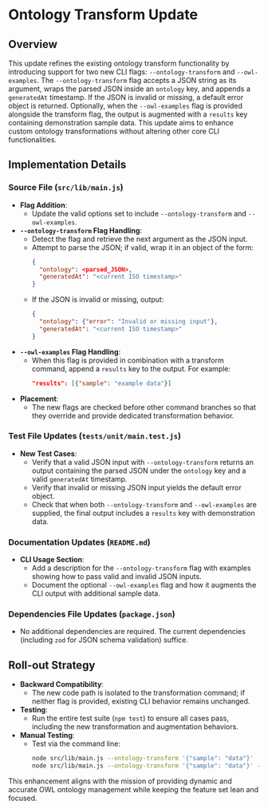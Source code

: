 # Ontology Transform Update

## Overview
This update refines the existing ontology transform functionality by introducing support for two new CLI flags: `--ontology-transform` and `--owl-examples`. The `--ontology-transform` flag accepts a JSON string as its argument, wraps the parsed JSON inside an `ontology` key, and appends a `generatedAt` timestamp. If the JSON is invalid or missing, a default error object is returned. Optionally, when the `--owl-examples` flag is provided alongside the transform flag, the output is augmented with a `results` key containing demonstration sample data. This update aims to enhance custom ontology transformations without altering other core CLI functionalities.

## Implementation Details
### Source File (`src/lib/main.js`)
- **Flag Addition**:
  - Update the valid options set to include `--ontology-transform` and `--owl-examples`.
- **`--ontology-transform` Flag Handling**:
  - Detect the flag and retrieve the next argument as the JSON input.
  - Attempt to parse the JSON; if valid, wrap it in an object of the form:
    ```json
    {
      "ontology": <parsed_JSON>,
      "generatedAt": "<current ISO timestamp>"
    }
    ```
  - If the JSON is invalid or missing, output:
    ```json
    {
      "ontology": {"error": "Invalid or missing input"},
      "generatedAt": "<current ISO timestamp>"
    }
    ```
- **`--owl-examples` Flag Handling**:
  - When this flag is provided in combination with a transform command, append a `results` key to the output. For example:
    ```json
    "results": [{"sample": "example data"}]
    ```
- **Placement**:
  - The new flags are checked before other command branches so that they override and provide dedicated transformation behavior.

### Test File Updates (`tests/unit/main.test.js`)
- **New Test Cases**:
  - Verify that a valid JSON input with `--ontology-transform` returns an output containing the parsed JSON under the `ontology` key and a valid `generatedAt` timestamp.
  - Verify that invalid or missing JSON input yields the default error object.
  - Check that when both `--ontology-transform` and `--owl-examples` are supplied, the final output includes a `results` key with demonstration data.

### Documentation Updates (`README.md`)
- **CLI Usage Section**:
  - Add a description for the `--ontology-transform` flag with examples showing how to pass valid and invalid JSON inputs.
  - Document the optional `--owl-examples` flag and how it augments the CLI output with additional sample data.

### Dependencies File Updates (`package.json`)
- No additional dependencies are required. The current dependencies (including `zod` for JSON schema validation) suffice.

## Roll-out Strategy
- **Backward Compatibility**:
  - The new code path is isolated to the transformation command; if neither flag is provided, existing CLI behavior remains unchanged.
- **Testing**:
  - Run the entire test suite (`npm test`) to ensure all cases pass, including the new transformation and augmentation behaviors.
- **Manual Testing**:
  - Test via the command line:
    ```bash
    node src/lib/main.js --ontology-transform '{"sample": "data"}'
    node src/lib/main.js --ontology-transform '{"sample": "data"}' --owl-examples
    ```

This enhancement aligns with the mission of providing dynamic and accurate OWL ontology management while keeping the feature set lean and focused.